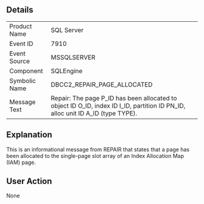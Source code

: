   
## Details  
  
|||  
|-|-|  
|Product Name|SQL Server|  
|Event ID|7910|  
|Event Source|MSSQLSERVER|  
|Component|SQLEngine|  
|Symbolic Name|DBCC2\_REPAIR\_PAGE\_ALLOCATED|  
|Message Text|Repair: The page P\_ID has been allocated to object ID O\_ID, index ID I\_ID, partition ID PN\_ID, alloc unit ID A\_ID \(type TYPE\).|  
  
## Explanation  
This is an informational message from REPAIR that states that a page has been allocated to the single\-page slot array of an Index Allocation Map \(IAM\) page.  
  
## User Action  
None  

